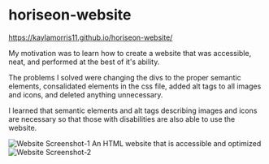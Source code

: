 # horiseon-website
https://kaylamorris11.github.io/horiseon-website/ 

My motivation was to learn how to create a website that was accessible, neat, and performed at the best of it's ability.

The problems I solved were changing the divs to the proper semantic elements, consalidated elements in the css file, added alt tags to all images and icons, and deleted anything unnecessary.

I learned that semantic elements and alt tags describing images and icons are necessary so that those with disabilities are also able to use the website.

![Website Screenshot-1](https://user-images.githubusercontent.com/78561316/117876311-1559b980-b258-11eb-95c3-b967915ee410.png)
An HTML website that is accessible and optimized
![Website Screenshot-2](https://user-images.githubusercontent.com/78561316/117876318-1854aa00-b258-11eb-88ea-f033cee4d97d.png)

